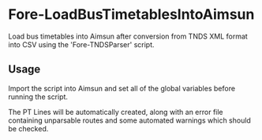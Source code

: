 # Fore-LoadBusTimetablesIntoAimsun
Load bus timetables into Aimsun after conversion from TNDS XML format into CSV using the 'Fore-TNDSParser' script.

## Usage
Import the script into Aimsun and set all of the global variables before running the script.

The PT Lines will be automatically created, along with an error file containing unparsable routes and some automated warnings which should be checked.
